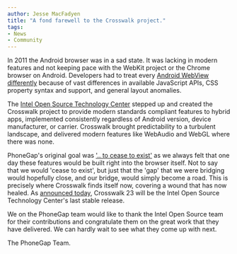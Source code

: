 ```yaml
---
author: Jesse MacFadyen
title: "A fond farewell to the Crosswalk project."
tags:
- News
- Community
---
```


In 2011 the Android browser was in a sad state. It was lacking in modern features and not keeping pace with the WebKit project or the Chrome browser on Android. Developers had to treat every [Android WebView differently](http://slides.com/html5test/the-android-browser) because of vast differences in available JavaScript APIs, CSS property syntax and support, and general layout anomalies.

The [Intel Open Source Technology Center](https://01.org/crosswalk-project) stepped up and created the Crosswalk project to provide modern standards compliant features to hybrid apps, implemented consistently regardless of Android version, device manufacturer, or carrier.  Crosswalk brought predictability to a turbulent landscape, and delivered modern features like WebAudio and WebGL where there was none.

PhoneGap's original goal was ['.. to cease to exist'](http://phonegap.com/blog/2012/05/09/phonegap-beliefs-goals-and-philosophy/) as we always felt that one day these features
would be built right into the browser itself. Not to say that we would 'cease to exist', but just that
the 'gap' that we were bridging would hopefully close, and our bridge, would simply become a road. This is precisely where Crosswalk finds itself now, covering a wound that has now healed.
As [announced today](https://crosswalk-project.org/blog/crosswalk-final-release.html), Crosswalk 23 will be the Intel Open Source Technology Center's last stable release.

We on the PhoneGap team would like to thank the Intel Open Source team for their contributions and congratulate them on the great work that they have delivered. We can hardly wait to see what they come up with next.

The PhoneGap Team.
